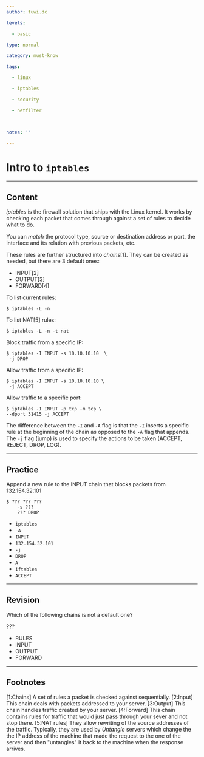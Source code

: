 ```yaml
---
author: tuwi.dc

levels:

  - basic

type: normal

category: must-know

tags:

  - linux

  - iptables

  - security

  - netfilter



notes: ''

---
```


#  Intro to `iptables`

---
## Content

*iptables* is the firewall solution that ships with the Linux kernel. It works by checking each packet that comes through against a set of rules to decide what to do.

You can *match* the protocol type, source or destination address or port, the interface and its relation with previous packets, etc.

These rules are further structured into *chains*[1]. They can be created as needed, but there are 3 default ones:
- INPUT[2]
- OUTPUT[3]
- FORWARD[4]

To list current rules:
```
$ iptables -L -n
```

To list NAT[5] rules:
```
$ iptables -L -n -t nat
```

Block traffic from a specific IP:
```
$ iptables -I INPUT -s 10.10.10.10  \
 -j DROP
```

Allow traffic from a specific IP:
```
$ iptables -I INPUT -s 10.10.10.10 \
 -j ACCEPT
```

Allow traffic to a specific port:
```
$ iptables -I INPUT -p tcp -m tcp \
--dport 31415 -j ACCEPT

```

The difference between the `-I` and `-A` flag is that the `-I` inserts a specific rule at the beginning of the chain
as opposed to the `-A` flag that appends. The `-j` flag (jump) is used to specify the actions to be taken (ACCEPT, REJECT, DROP, LOG).

---
## Practice

Append a new rule to the INPUT chain that blocks packets from 132.154.32.101
```
$ ??? ??? ???
    -s ???
    ??? DROP
```


* `iptables`
* `-A`
* `INPUT`
* `132.154.32.101`
* `-j`
* `DROP`
* `A`
* `iftables`
* `ACCEPT`

---
## Revision

Which of the following chains is not a default one?

???

* RULES
* INPUT
* OUTPUT
* FORWARD

---
## Footnotes
[1:Chains]
A set of rules a packet is checked against sequentially.
[2:Input]
This chain deals with packets addressed to your server.
[3:Output]
This chain handles traffic created by your server.
[4:Forward]
This chain contains rules for traffic that would just pass through your sever and not stop there.
[5:NAT rules]
They allow rewriting of the source addresses of the traffic. Typically, they are used by *Untangle* servers which change the the IP address of the machine that made the request to the one of the server and then "untangles" it back to the machine when the response arrives.

